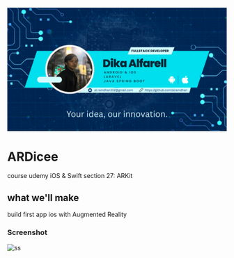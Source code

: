 ![banner](banner.png)

# ARDicee

course udemy iOS & Swift section 27: ARKit

## what we'll make

build first app ios with Augmented Reality

### Screenshot

![ss](ss.png)
